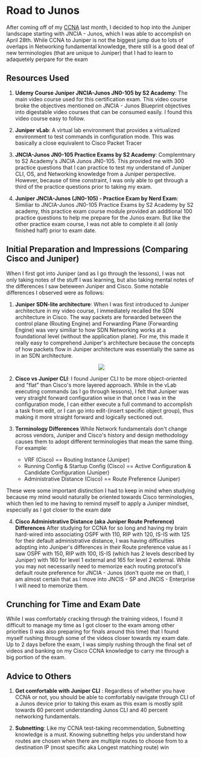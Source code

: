 # Road to Junos #
After coming off of my [CCNA](https://github.com/bobchen48/Writeups/blob/main/CCNA/My%20CCNA%20Journey.md) last month, I decided to hop into the Juniper landscape starting with JNCIA - Junos, which I was able to accomplish on April 28th. While CCNA to Juniper is not the biggest jump due to lots of overlaps in Networking fundamental knowledge, there still is a good deal of new terminologies (that are unique to Juniper) that I had to learn to adaquetely perpare for the exam

## Resources Used ##
1. **Udemy Course Juniper JNCIA-Junos JN0-105 by S2 Academy**: The main video course used for this certification exam. This video course broke the objectives mentioned on JNCIA - Junos Blueprint objectives into digestable video courses that can be consumed easily. I found this video course easy to follow.
  
2. **Juniper vLab**: A virtual lab environment that provides a virtualized environment to test commands in configuration mode. This was basically a close equivalent to Cisco Packet Tracer
   
3. **JNCIA-Junos JN0-105 Practice Exams by S2 Academy**: Complemtnary to S2 Academy's JNCIA Junos JN0-105. This provided me with 300 practice questions that I can practice to test my understand of Juniper CLI, OS, and Networking knowledge from a Juniper perspective. However, because of time constraint, I was only able to get through a third of the practice questions prior to taking my exam.
   
4. **Juniper JNCIA-Junos (JN0-105) - Practice Exam by Nerd Exam**: Similiar to JNCIA-Junos JN0-105 Practice Exams by S2 Academy by S2 academy, this practice exam course module provided an additional 100 practice questions to help me prepare for the Junos exam. But like the other practice exam course, I was not able to complete it all (only finished half) prior to exam date.

## Initial Preparation and Impressions (Comparing Cisco and Juniper) ##
When I first got into Juniper (and as I go through the lessons), I was not only taking notes of the stuff I was learning, but also taking mental notes of the differences I saw beteween Juniper and Cisco. Some notable differences I observed were as follows:
1. **Juniper SDN-lite architecture**: When I was first introduced to Juniper architecture in my video course, I immediately recalled the SDN architecture in Cisco. The way packets are forwarded between the control plane (Routing Engine) and Forwarding Plane (Forwarding Engine) was very similiar to how SDN Networking works at a foundational level (without the application plane). For me, this made it really easy to comprehend Juniper's architecture because the concepts of how packets flow in Juniper architecture was essentially the same as in an SDN architecture.
<div align="center">
  <image src="https://github.com/bobchen48/Writeups/blob/main/Juniper%20-%20Junos/SDN%20vs%20Juniper%20Architecture.JPG">
</div>

2. **Cisco vs Juniper CLI**: I found Juniper CLI to be more object-oriented and "flat" than Cisco's more layered approach. While in the vLab executing commands (as I go through lessons), I felt that Juniper was very straight forward configuration wise in that once I was in the configuration mode, I can either execute a full command to accomplish a task from edit, or I can go into edit-(insert specific object group), thus making it more straight forward and logically sectioned out.
   
3. **Terminology Differences** While Network fundamentals don't change across vendors, Juniper and Cisco's history and design methodology causes them to adopt different terminologies that mean the same thing. For example:
   - VRF (Cisco) == Routing Instance (Juniper)
   - Running Config & Startup Config (Cisco) == Active Configuration & Candidate Configuration (Juniper)
   - Administrative Distance (Cisco) == Route Preference (Juniper)

  These were some important distinction I had to keep in mind when studying because my mind would naturally be oriented towards Cisco terminologies, which then led to me having to remind myself to apply a Juniper mindset, especially as I got closer to the exam date 
  
4. **Cisco Administrative Distance (aka Juniper Route Preference) Differences**
After studying for CCNA for so long and having my brain hard-wired into associating OSPF with 110, RIP with 120, IS-IS with 125 for their default administrative distance, I was having difficulties adopting into Juniper's differences in their Route preference value as I saw OSPF with 150, RIP with 100, IS-IS (which has 2 levels described by Juniper) with 160 for level 1 external and 165 for level 2 external. While you may not necessarily need to memorize each routing protocol's default route preference for JNCIA - Junos (don't quote me on that), I am almost certain that as I move into JNCIS - SP and JNCIS - Enterprise I will need to memorize them.


## Crunching for Time and Exam Date
While I was comfortably cracking through the training videos, I found it difficult to manage my time as I got closer to the exam among other priorities (I was also preparing for finals around this time) that I found myself rushing through some of the videos closer towards my exam date. Up to 2 days before the exam, I was simply rushing through the final set of videos and banking on my Cisco CCNA knowledge to carry me through a big portion of the exam. 

## Advice to Others ##
1. **Get comfortable with Juniper CLI** : Regardless of whether you have CCNA or not, you should be able to comfortably navigate through CLI of a Junos device prior to taking this exam as this exam is mostly split towards 60 percent understanding Junos CLI and 40 percent networking fundamentals.
   
2. **Subnetting**: Like my CCNA test-taking recommendation, Subnetting knowledge is a must. Knowing subnetting helps you understand how routes are chosen when there are multiple routes to choose from to a destination IP (most specific aka Longest matching route) win
